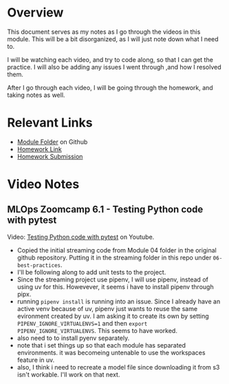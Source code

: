 # Overview

This document serves as my notes as I go through the videos in this module. This will be a bit disorganized, as I will just note down what I need to.

I will be watching each video, and try to code along, so that I can get the practice. I will also be adding any issues I went through ,and how I resolved them. 

After I go through each video, I will be going through the homework, and taking notes as well.

# Relevant Links
 - [Module Folder](https://courses.datatalks.club/mlops-zoomcamp-2025/homework/hw6) on Github
 - [Homework Link](https://github.com/DataTalksClub/mlops-zoomcamp/blob/main/cohorts/2025/06-best-practices/homework.md)
 - [Homework Submission](https://courses.datatalks.club/mlops-zoomcamp-2025/homework/hw6)


# Video Notes
## MLOps Zoomcamp 6.1 - Testing Python code with pytest
Video: [Testing Python code with pytest](https://www.youtube.com/watch?v=CJp1eFQP5nk&list=PL3MmuxUbc_hIUISrluw_A7wDSmfOhErJK) on Youtube.

 - Copied the initial streaming code from  Module 04 folder in the original github repository. Putting it in the streaming folder in this repo under `06-best-practices`.
 - I'll be following along to add unit tests to the project.
 - Since the streaming project use pipenv, I will use pipenv, instead of using uv for this. Howevever, it seems i have to install pipenv through pipx. 
 - running `pipenv install` is running into an issue. Since I already have an active venv because of uv, pipenv just wants to reuse the same evironment created by uv. I am asking it to create its own by setting ` PIPENV_IGNORE_VIRTUALENVS=1` and then `export PIPENV_IGNORE_VIRTUALENVS`. This seems to have worked.
 - also need to to install pyenv separately.
 - note that i set things up so that each module has separated environments. it was becomeing untenable to use the workspaces feature in uv. 
 - also, I think i need to recreate a model file since downloading it from s3 isn't workable. I'll work on that next.